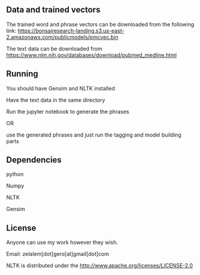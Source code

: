 ##  Data and trained vectors

The trained word and phrase vectors can be downloaded from the following link:
https://bonsairesearch-landing.s3.us-east-2.amazonaws.com/publicmodels/pmcvec.bin


The text data can be downloaded from https://www.nlm.nih.gov/databases/download/pubmed_medline.html

## Running
You should have Gensim and NLTK installed 

Have the text data in the same directory 


Run the jupyter notebook to generate the phrases 

 OR 
 
use the generated phrases and just run the tagging and model building parts

## Dependencies

python

Numpy 

NLTK

Gensim

## License 
Anyone can use my work however they wish.

Email: zelalem[dot]gero[at]gmail[dot]com

NLTK is distributed under the http://www.apache.org/licenses/LICENSE-2.0

